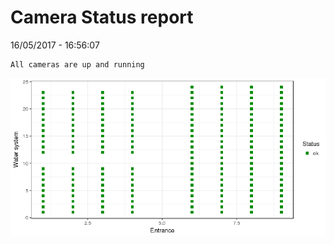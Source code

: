 Camera Status report
================
16/05/2017 - 16:56:07

    All cameras are up and running

![](camreport_files/figure-markdown_github/unnamed-chunk-2-1.png)
